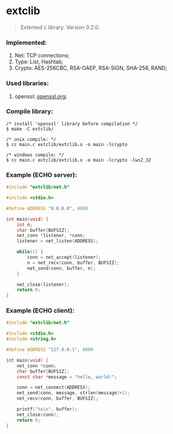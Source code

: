 # extclib
> Extented c library. Version 0.2.0.

### Implemented:
1. Net: TCP connections;
2. Type: List, Hashtab;
3. Crypto: AES-256CBC, RSA-OAEP, RSA-SIGN, SHA-256, RAND;

### Used libraries:
1. openssl: [openssl.org](https://www.openssl.org/);

### Compile library:
```
/* install 'openssl' library before compilation */
$ make -C extclib/

/* unix compile: */
$ cc main.c extclib/extclib.o -o main -lcrypto

/* windows compile: */
$ cc main.c extclib/extclib.o -o main -lcrypto -lws2_32
```

### Example (ECHO server):
```c
#include "extclib/net.h"

#include <stdio.h>

#define ADDRESS "0.0.0.0", 8080

int main(void) {
	int n;
	char buffer[BUFSIZ];
	net_conn *listener, *conn;
	listener = net_listen(ADDRESS);

	while(1) {
		conn = net_accept(listener);
		n = net_recv(conn, buffer, BUFSIZ);
		net_send(conn, buffer, n);
	}

	net_close(listener);
	return 0;
}
```

### Example (ECHO client):
```c
#include "extclib/net.h"

#include <stdio.h>
#include <string.h>

#define ADDRESS "127.0.0.1", 8080

int main(void) {
	net_conn *conn;
	char buffer[BUFSIZ];
	const char *message = "hello, world!";

	conn = net_connect(ADDRESS);
	net_send(conn, message, strlen(message)+1);
	net_recv(conn, buffer, BUFSIZ);

	printf("%s\n", buffer);
	net_close(conn);
	return 0;
}
```
